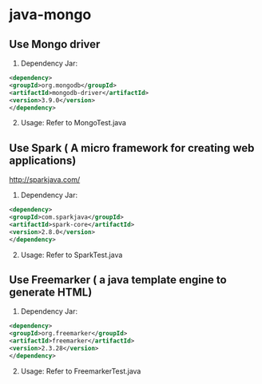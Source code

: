 
# java-mongo


## Use Mongo driver

1. Dependency Jar:
```xml
<dependency>
<groupId>org.mongodb</groupId>
<artifactId>mongodb-driver</artifactId>
<version>3.9.0</version>
</dependency>
```

2. Usage: Refer to MongoTest.java


## Use Spark ( A micro framework for creating web applications)

http://sparkjava.com/

1. Dependency Jar:
```xml
<dependency>
<groupId>com.sparkjava</groupId>
<artifactId>spark-core</artifactId>
<version>2.8.0</version>
</dependency>
```

2. Usage: Refer to SparkTest.java


## Use Freemarker ( a java template engine to generate HTML)

1. Dependency Jar:
```xml
<dependency>
<groupId>org.freemarker</groupId>
<artifactId>freemarker</artifactId>
<version>2.3.28</version>
</dependency>
```

2. Usage: Refer to FreemarkerTest.java